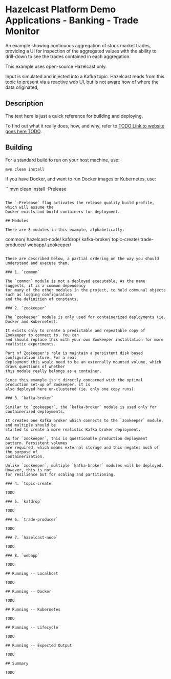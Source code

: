 # Hazelcast Platform Demo Applications - Banking - Trade Monitor

An example showing continuous aggregation of stock market trades, providing
a UI for inspection of the aggregated values with the ability to drill-down
to see the trades contained in each aggregation.

This example uses open-source Hazelcast only.

Input is simulated and injected into a Kafka topic. Hazelcast reads from
this topic to present via  a reactive web UI, but is not aware how of
where the data originated,

## Description

The text here is just a quick reference for building and deploying.

To find out what it really does, how, and why, refer to <a href="_blank">TODO Link to website goes here TODO</a>.

## Building

For a standard build to run on your host machine, use:

```
mvn clean install
```

If you have Docker, and want to run Docker images or Kubernetes, use:

``
mvn clean install -Prelease
```

The `-Prelease` flag activates the release quality build profile, which will assume the
Docker exists and build containers for deployment.

## Modules

There are 8 modules in this example, alphabetically:

```
common/
hazelcast-node/
kafdrop/
kafka-broker/
topic-create/
trade-producer/
webapp/
zookeeper/
```

These are described below, a partial ordering on the way you should
understand and execute them.

### 1. `common`

The `common` module is not a deployed executable. As the name suggests, it is a common dependency
for many of the other modules in the project, to hold communal objects such as logging configuration
and the definition of constants.

### 2. `zookeeper`

The `zookeeper` module is only used for containerized deployments (ie. Docker and Kubernetes).

It exists only to create a predictable and repeatable copy of Zookeeper to connect to. You can
and should replace this with your own Zookeeper installation for more realistic experiments.

Part of Zookeeper's role is maintain a persistent disk based configuration store. For a real
deployment this would need to be an externally mounted volume, which draws questions of whether
this module really belongs as a container.

Since this example isn't directly concerned with the optimal production set-up of Zookeeper, it is
also deployed here un-clustered (ie. only one copy runs).

### 3. `kafka-broker`

Similar to `zookeeper`, the `kafka-broker` module is used only for containerized deployments.

It creates one Kafka broker which connects to the `zookeeper` module, and multiple should be
started to create a more realistic Kafka broker deployment.

As for `zookeeper`, this is questionable production deployment pattern. Persistent volumes
are required, which means external storage and this negates much of the purpose of
containerization.

Unlike `zookeeper`, multiple `kafka-broker` modules will be deployed. However, this is not
for resilience but for scaling and partitioning.

### 4. `topic-create`

TODO

### 5. `kafdrop`

TODO

### 6. `trade-producer`

TODO

### 7. `hazelcast-node`

TODO

### 8. `webapp`

TODO

## Running -- Localhost

TODO

## Running -- Docker

TODO

## Running -- Kubernetes

TODO

## Running -- Lifecycle

TODO

## Running -- Expected Output

TODO

## Summary

TODO

